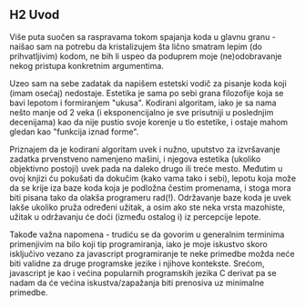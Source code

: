 ## H2 Uvod 

Više puta suočen sa raspravama tokom spajanja koda u glavnu granu - naišao sam na potrebu da kristalizujem šta lično smatram lepim (do prihvatljivim) kodom, ne bih li uspeo da poduprem moje (ne)odobravanje nekog pristupa konkretnim argumentima.

Uzeo sam na sebe zadatak da napišem estetski vodič za pisanje koda koji (imam osećaj) nedostaje. Estetika je sama po sebi grana filozofije koja se bavi lepotom i formiranjem "ukusa". Kodirani algoritam, iako je sa nama nešto manje od 2 veka (i eksponencijalno je sve prisutniji u poslednjim decenijama) kao da nije pustio svoje korenje u tlo estetike, i ostaje mahom gledan kao "funkcija iznad forme".

Priznajem da je kodirani algoritam uvek i nužno, uputstvo za izvršavanje zadatka prvenstveno namenjeno mašini, i njegova estetika (ukoliko objektivno postoji) uvek pada na daleko drugo ili treće mesto. Međutim u ovoj knjizi ću pokušati da dokučim (kako vama tako i sebi), lepotu koja može da se krije iza baze koda koja je podložna čestim promenama, i stoga mora biti pisana tako da olakša programeru rad(!). Održavanje baze koda je uvek lakše ukoliko pruža određeni užitak, a osim ako ste neka vrsta mazohiste, užitak u održavanju će doći (između ostalog i) iz percepcije lepote.

Takođe važna napomena - trudiću se da govorim u generalnim terminima primenjivim na bilo koji tip programiranja, iako je moje iskustvo skoro isključivo vezano za javascript programiranje te neke primedbe možda neće biti validne za druge programske jezike i njihove kontekste. Srećom, javascript je kao i većina popularnih programskih jezika C derivat pa se nadam da će većina iskustva/zapažanja biti prenosiva uz minimalne primedbe.
